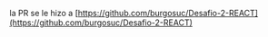 la PR se le hizo a [https://github.com/burgosuc/Desafio-2-REACT](https://github.com/burgosuc/Desafio-2-REACT)
